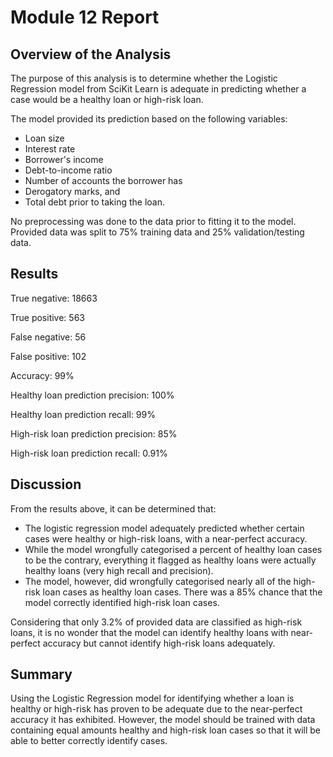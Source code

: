 # Module 12 Report 

## Overview of the Analysis

The purpose of this analysis is to determine whether the Logistic Regression model from SciKit Learn is adequate in predicting whether a case would be a healthy loan or high-risk loan.

The model provided its prediction based on the following variables:
- Loan size
- Interest rate
- Borrower's income
- Debt-to-income ratio
- Number of accounts the borrower has
- Derogatory marks, and
- Total debt prior to taking the loan.

No preprocessing was done to the data prior to fitting it to the model. Provided data was split to 75% training data and 25% validation/testing data.

## Results

True negative: 18663

True positive: 563

False negative: 56

False positive: 102

Accuracy: 99%

Healthy loan prediction precision: 100%

Healthy loan prediction recall: 99%

High-risk loan prediction precision: 85%

High-risk loan prediction recall: 0.91%

## Discussion

From the results above, it can be determined that:

- The logistic regression model adequately predicted whether certain cases were healthy or high-risk loans, with a near-perfect accuracy.
- While the model wrongfully categorised a percent of healthy loan cases to be the contrary, everything it flagged as healthy loans were actually healthy loans (very high recall and precision).
- The model, however, did wrongfully categorised nearly all of the high-risk loan cases as healthy loan cases. There was a 85% chance that the model correctly identified high-risk loan cases.

Considering that only 3.2% of provided data are classified as high-risk loans, it is no wonder that the model can identify healthy loans with near-perfect accuracy but cannot identify high-risk loans adequately.


## Summary

Using the Logistic Regression model for identifying whether a loan is healthy or high-risk has proven to be adequate due to the near-perfect accuracy it has exhibited. However, the model should be trained with data containing equal amounts healthy and high-risk loan cases so that it will be able to better correctly identify cases.